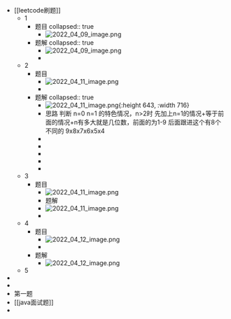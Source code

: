 - [[leetcode刷题]]
	- 1
		- 题目
		  collapsed:: true
			- ![2022_04_09_image.png](https://cdn.logseq.com/%2F2a924072-afd1-435d-83ea-9eb59c78ad2986170183-c6f1-441b-abc4-c8198727669e2022_04_09_image.png?Expires=4803117230&Signature=enxuhMDRKfLhkNekg4LEXFCyashsxIZwreQkO6NnrnOG0~mkJzPkkO-wph6bSBQPDYqsessT8bwC9WLAS5lk6DxvFD55QaXyMYNT4dTLeXojFxYrqnFD5h1Uq5J4CBFRoOCd-ZJRilfevdE222Iu7WRvwBUOWWHSVmbmdnVRJ1PSqWe~RzFQkGTmDxY4S-K5MK7hzoG6nR48Iv1Q32v0jTSVOf7qkjB6NmfQ~zr-S-S2c2LIMmD72WrE~sEp~8QQnzGZElYjGx70fqb8m~5G-tI5kOZWQislfRdqbEMFjlI0WgCfSe0WJTMDj-v6vqyJR695Vu0PRFWWoI1Kk91l6g__&Key-Pair-Id=APKAJE5CCD6X7MP6PTEA)
		- 题解
		  collapsed:: true
			- ![2022_04_09_image.png](https://cdn.logseq.com/%2F2a924072-afd1-435d-83ea-9eb59c78ad29a0f07fac-6d37-43f1-885f-d479eb55beac2022_04_09_image.png?Expires=4803117282&Signature=KHNsrJCzFOGGL2bM17cJh2HXveR~L8MVVfLwi9IBERvIYlqimzxL95EythqlOjnKwIy6nq5keNB4JkQuu7gjRf2rmr9h9Gk37UzzfP1VYKeaq8DHlR0d5YkXXP02UkeqUOG74MlzFjf-P34d51cpucD1AGjOao-DOSbiGTVDhNL~LILNNGZjZNqPO4BPZiw-JiZ144TJ0LwZ~9OfGGO-YIjyTV16qxdJUH28v50G9hMdr7JpATr2Pvq8r7A34NwxsE9XW64Q6BSIqxMqrIHHMdqs17XK9JidJz80osr6vp7Q~WYPwlwJZunQOjGZcZRf4miUuFZ-sC1T-52fQqHwOQ__&Key-Pair-Id=APKAJE5CCD6X7MP6PTEA)
			-
	- 2
		- 题目
			- ![2022_04_11_image.png](https://cdn.logseq.com/%2F2a924072-afd1-435d-83ea-9eb59c78ad294f3a4597-9220-48cd-8074-2538444c0be52022_04_11_image.png?Expires=4803256164&Signature=SPV1S4-3kohXGODL7opk0Ofo4u66kdDCRpa4JtZwq9yJQ~B08R~Sa1~tpwWQuEfdRagCmVcIi5WU8Nb~9831NaFlflFl78QneA0rz5eguACxpmQCUDt9-28L0rt33b~lYC9SEVOL8KBbnWqkZTUrCkz0tb7KAmnGgORw7XlZL8DhRg7dT5HQ5uN5fVtu6A9osTNnXnR4fIOK5YHs1Kg9UwNSgILikAviNjd3GrfN6yKxgc2N1Rgvc9TnChP5qsY4y4UAqcUXNaLc~dk3~7rebunR52pgP4hXDyEESzQvC36dHVmgpi4kEV~Jz9CGg~5aoTbR5EKlBfhb8V3Z~1OnUA__&Key-Pair-Id=APKAJE5CCD6X7MP6PTEA)
			-
		- 题解
		  collapsed:: true
			- ![2022_04_11_image.png](https://cdn.logseq.com/%2F2a924072-afd1-435d-83ea-9eb59c78ad2988777f55-c20c-401b-b6b6-81bf0c09a04f2022_04_11_image.png?Expires=4803288802&Signature=oEvkp-gQJ5PVonvgaiwqhsWpTPqw3pBmbnNbO3IJxPr3-tcqWb3Bk5XkFbsNMbypIvHn7NfLerY1d7L278EbfSqoWNVzd5Le7nA82i73FvzWNUFziGaYbj2Pgrh9eOy6QZkk4mRBvR1KIW37Rq8yZG~BHgByWgYvNJfYOgrm-o4Vdxu1G1T1mXK~xCpJtRRK-oX6yA8FMu2jzrPXAX9obqFdIevRZLs2a3vMAcubWB6OO0BZWXE7VgVpogYxdXebts~i9ELajz52BHiULoHXFIO3kOPH5KnVpGIDM05Gk7aoOYa362coIU5kCRsTJT8rBKiDPAxsTIzOHJWpPO9eMQ__&Key-Pair-Id=APKAJE5CCD6X7MP6PTEA){:height 643, :width 716}
			- 思路 判断 n=0 n=1 的特色情况，n>2时 先加上n=1的情况+等于前面的情况+n有多大就是几位数，前面的为1-9  后面跟进这个有8个不同的 9x8x7x6x5x4
			-
			-
			-
			-
			-
	- 3
		- 题目
			- ![2022_04_11_image.png](https://cdn.logseq.com/%2F2a924072-afd1-435d-83ea-9eb59c78ad2924acd189-1f12-429f-a75e-40ba64fcfbff2022_04_11_image.png?Expires=4803259727&Signature=lrx-qlxDX8eZsKQegYBp9zkz7ndl5XfWxlODWkyP7IKde5SRfAkLUoV5MBD~H1R6vWnXW2VJCk-3DVwU2JkfnUvlQIy1CKnSphjspci9YI2XH9gAswdSCQiRFwgO42bCzI0oK2uf9LDlUaZh~gPtvaw9eBnUHM2QCw~cGkZuIPxB73oMoyy7VM6nXohYgWvwwV8l-bTMzSwQ1G59TnFDxNYPpl46ogZNX3mS2fYw3CL4xmHoty44xwjCJebchd7ANn6iVL~fs00-ct8aVEeIPuPc7p~~BX2-xW2qaaDadhnUgnyok-l0Y~A35qqT2EwafgNoMiM7-db9CwZB-hwYpA__&Key-Pair-Id=APKAJE5CCD6X7MP6PTEA)
			- 题解
			- ![2022_04_11_image.png](https://cdn.logseq.com/%2F2a924072-afd1-435d-83ea-9eb59c78ad29bc593caf-176d-49cf-b68e-b3e4ab0158f82022_04_11_image.png?Expires=4803265016&Signature=e~iR4KVMObgtFRB2-tUS3vFpZp2iHGoO6gnND1bBzd7ReRQIKCRF6EqEvdnK96MmPpgbGjECp6i-t80mfHfq9JqJjmBjJrbvXjy8RsoZ~IxnjHTwmrXtxtn6w2by2TWPbgemGyMfxX~ih7CbrJxxvgWWf6x1oOQtyQboQZijocxuXrknrejJ2a3Cryg3XjwoleCKkvMXebie4203doGgQavetjOhLuSmbbN8xg8oQpPeLWeaFURQDJsj7cLeYqpRRNsOXYRxGFG91MVXNLvVOCku0VJ6qkkXuRu3axCxCfHoFndfRy133ipaHc4uIy5t-jUb4~uWcSIfunmr1tv32g__&Key-Pair-Id=APKAJE5CCD6X7MP6PTEA)
			-
	- 4
		- 题目
			- ![2022_04_12_image.png](https://cdn.logseq.com/%2F2a924072-afd1-435d-83ea-9eb59c78ad2912947258-7692-41e9-adfa-bd9121d53a342022_04_12_image.png?Expires=4803368464&Signature=jH4aHc1wmvqXMQ8tAdbdFAaKfZRZGzn09Vcx3sndc-3L6A07NseyC-w71lN1B8RAIaW5FqhiEjg8pL3t2wzsDeKFmQJa5yPHDQg1V8Vr4O6GvH-Vri1j1o~su5lyVkDcUR3gLJnlEqQU9M6UmNgd6fsgGBgggq~dkaG5~vp8bJvKpQoWCd3kCrfCsB8Vw6UuwcXxi-H5S7LA-aeA-YgcaMw8IEuL2CAVGCkNgHlns2EtvwecwSNzJTGPcpM2dxeEVI0mBdRK3LqFirIyIf2o5IXWjycr4lC-L8lSz7Q8gorUcmadIDiMuPfpEIFfg2zYAEdDT2RonX1TTweMNZbSTA__&Key-Pair-Id=APKAJE5CCD6X7MP6PTEA)
			-
		- 题解
			- ![2022_04_12_image.png](https://cdn.logseq.com/%2F2a924072-afd1-435d-83ea-9eb59c78ad2919c8365a-6e3d-4c0c-bc0c-f2dadb0050312022_04_12_image.png?Expires=4803368423&Signature=dhNBpC0PNJT7HAwvsdHRh1UVhqaGoTzWvmyWRuYOy-olyN~f5FrdjKVSCV0yTeGJoeIyOsX7J0OfOPe9Bx9msSKQ05VXpNcoOVl4xyI5JGA3PBg6vtePxrySMM5PYxgcpuyfGhONjsPR6mOBVTBjJU-gTNMwhdyz4oZH-~M5q9KhIntp15MoZvx-wkejMf7e0DG5MJBibLEifF4SbCEs8sOMwHkHfqlg2VNg6RHhCn-Z-HNTC4P6C639eSQLtVjLG10yGwscR8rkKZA0l6-nepAAFzMZEgAEeLXrPtr0ES6LT4vpsiHUk6a1m2kCJMPGcaTVR0Gx4okixuRQa3dfRA__&Key-Pair-Id=APKAJE5CCD6X7MP6PTEA)
	- 5
-
-
- 第一题
- [[java面试题]]
-